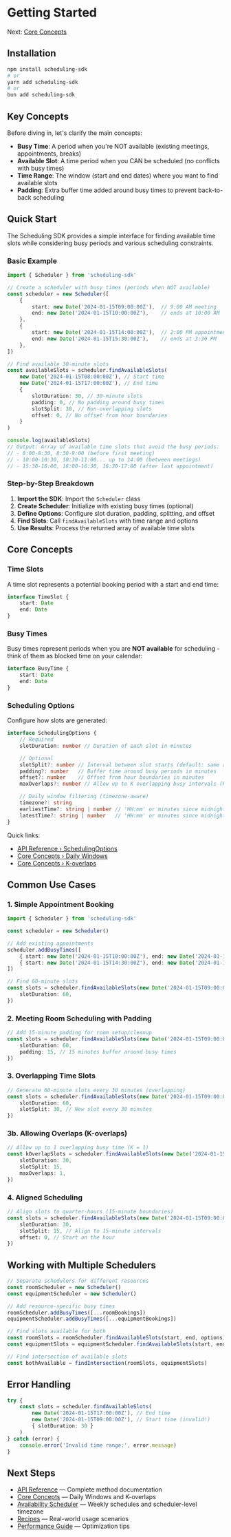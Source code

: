 # Getting Started

Next: [Core Concepts](core-concepts.md)

## Installation

```bash
npm install scheduling-sdk
# or
yarn add scheduling-sdk
# or
bun add scheduling-sdk
```

## Key Concepts

Before diving in, let's clarify the main concepts:

- **Busy Time**: A period when you're NOT available (existing meetings, appointments, breaks)
- **Available Slot**: A time period when you CAN be scheduled (no conflicts with busy times)
- **Time Range**: The window (start and end dates) where you want to find available slots
- **Padding**: Extra buffer time added around busy times to prevent back-to-back scheduling

## Quick Start

The Scheduling SDK provides a simple interface for finding available time slots while considering busy periods and various scheduling constraints.

### Basic Example

```typescript
import { Scheduler } from 'scheduling-sdk'

// Create a scheduler with busy times (periods when NOT available)
const scheduler = new Scheduler([
    {
        start: new Date('2024-01-15T09:00:00Z'),  // 9:00 AM meeting
        end: new Date('2024-01-15T10:00:00Z'),    // ends at 10:00 AM
    },
    {
        start: new Date('2024-01-15T14:00:00Z'),  // 2:00 PM appointment
        end: new Date('2024-01-15T15:30:00Z'),    // ends at 3:30 PM
    },
])

// Find available 30-minute slots
const availableSlots = scheduler.findAvailableSlots(
    new Date('2024-01-15T08:00:00Z'), // Start time
    new Date('2024-01-15T17:00:00Z'), // End time
    {
        slotDuration: 30, // 30-minute slots
        padding: 0, // No padding around busy times
        slotSplit: 30, // Non-overlapping slots
        offset: 0, // No offset from hour boundaries
    }
)

console.log(availableSlots)
// Output: Array of available time slots that avoid the busy periods:
// - 8:00-8:30, 8:30-9:00 (before first meeting)
// - 10:00-10:30, 10:30-11:00... up to 14:00 (between meetings)
// - 15:30-16:00, 16:00-16:30, 16:30-17:00 (after last appointment)
```

### Step-by-Step Breakdown

1. **Import the SDK**: Import the `Scheduler` class
2. **Create Scheduler**: Initialize with existing busy times (optional)
3. **Define Options**: Configure slot duration, padding, splitting, and offset
4. **Find Slots**: Call `findAvailableSlots` with time range and options
5. **Use Results**: Process the returned array of available time slots

## Core Concepts

### Time Slots

A time slot represents a potential booking period with a start and end time:

```typescript
interface TimeSlot {
    start: Date
    end: Date
}
```

### Busy Times

Busy times represent periods when you are **NOT available** for scheduling - think of them as blocked time on your calendar:

```typescript
interface BusyTime {
    start: Date
    end: Date
}
```

### Scheduling Options

Configure how slots are generated:

```typescript
interface SchedulingOptions {
    // Required
    slotDuration: number // Duration of each slot in minutes

    // Optional
    slotSplit?: number // Interval between slot starts (default: same as duration)
    padding?: number   // Buffer time around busy periods in minutes
    offset?: number    // Offset from hour boundaries in minutes
    maxOverlaps?: number // Allow up to K overlapping busy intervals (K-overlaps)

    // Daily window filtering (timezone-aware)
    timezone?: string
    earliestTime?: string | number // 'HH:mm' or minutes since midnight
    latestTime?: string | number   // 'HH:mm' or minutes since midnight; supports '24:00' or 1440
}
```

Quick links:

- [API Reference › SchedulingOptions](api-reference.md#schedulingoptions)
- [Core Concepts › Daily Windows](core-concepts.md#daily-windows)
- [Core Concepts › K-overlaps](core-concepts.md#k-overlaps)

## Common Use Cases

### 1. Simple Appointment Booking

```typescript
import { Scheduler } from 'scheduling-sdk'

const scheduler = new Scheduler()

// Add existing appointments
scheduler.addBusyTimes([
    { start: new Date('2024-01-15T10:00:00Z'), end: new Date('2024-01-15T11:00:00Z') },
    { start: new Date('2024-01-15T14:30:00Z'), end: new Date('2024-01-15T15:30:00Z') },
])

// Find 60-minute slots
const slots = scheduler.findAvailableSlots(new Date('2024-01-15T09:00:00Z'), new Date('2024-01-15T17:00:00Z'), {
    slotDuration: 60,
})
```

### 2. Meeting Room Scheduling with Padding

```typescript
// Add 15-minute padding for room setup/cleanup
const slots = scheduler.findAvailableSlots(new Date('2024-01-15T09:00:00Z'), new Date('2024-01-15T17:00:00Z'), {
    slotDuration: 60,
    padding: 15, // 15 minutes buffer around busy times
})
```

### 3. Overlapping Time Slots

```typescript
// Generate 60-minute slots every 30 minutes (overlapping)
const slots = scheduler.findAvailableSlots(new Date('2024-01-15T09:00:00Z'), new Date('2024-01-15T17:00:00Z'), {
    slotDuration: 60,
    slotSplit: 30, // New slot every 30 minutes
})
```

### 3b. Allowing Overlaps (K-overlaps)

```typescript
// Allow up to 1 overlapping busy time (K = 1)
const kOverlapSlots = scheduler.findAvailableSlots(new Date('2024-01-15T09:00:00Z'), new Date('2024-01-15T17:00:00Z'), {
    slotDuration: 30,
    slotSplit: 15,
    maxOverlaps: 1,
})
```

### 4. Aligned Scheduling

```typescript
// Align slots to quarter-hours (15-minute boundaries)
const slots = scheduler.findAvailableSlots(new Date('2024-01-15T09:00:00Z'), new Date('2024-01-15T17:00:00Z'), {
    slotDuration: 30,
    slotSplit: 15, // Align to 15-minute intervals
    offset: 0, // Start on the hour
})
```

## Working with Multiple Schedulers

```typescript
// Separate schedulers for different resources
const roomScheduler = new Scheduler()
const equipmentScheduler = new Scheduler()

// Add resource-specific busy times
roomScheduler.addBusyTimes([...roomBookings])
equipmentScheduler.addBusyTimes([...equipmentBookings])

// Find slots available for both
const roomSlots = roomScheduler.findAvailableSlots(start, end, options)
const equipmentSlots = equipmentScheduler.findAvailableSlots(start, end, options)

// Find intersection of available slots
const bothAvailable = findIntersection(roomSlots, equipmentSlots)
```

## Error Handling

```typescript
try {
    const slots = scheduler.findAvailableSlots(
        new Date('2024-01-15T17:00:00Z'), // End time
        new Date('2024-01-15T09:00:00Z'), // Start time (invalid!)
        { slotDuration: 30 }
    )
} catch (error) {
    console.error('Invalid time range:', error.message)
}
```

## Next Steps

- [API Reference](api-reference.md) — Complete method documentation
- [Core Concepts](core-concepts.md) — Daily Windows and K-overlaps
- [Availability Scheduler](availability-scheduler.md) — Weekly schedules and scheduler-level timezone
- [Recipes](recipes.md) — Real-world usage scenarios
- [Performance Guide](performance.md) — Optimization tips
